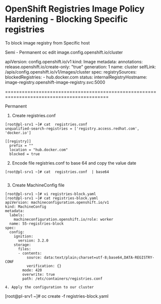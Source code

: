 # OpenShift Registries Image Policy Hardening - Blocking Specific registries

To block image registry from Specific host

Semi - Permanent 
oc edit image.config.openshift.io/cluster


apiVersion: config.openshift.io/v1
kind: Image
metadata:
  annotations:
    release.openshift.io/create-only: "true"
  generation: 1
  name: cluster
  selfLink: /apis/config.openshift.io/v1/images/cluster
spec:
  registrySources: 
    blockedRegistries: 
    - hub.docker.com
status:
  internalRegistryHostname: image-registry.openshift-image-registry.svc:5000

===========================================================================================

Permanent

1. Create registries.conf 
```
[root@pl-srv1 ~]# cat  registries.conf
unqualified-search-registries = ['registry.access.redhat.com', 'docker.io']

[[registry]]
  prefix = ""
  location = "hub.docker.com"
  blocked = true

```

2. Encode file registries.conf to base 64 and copy the value date

```
[root@pl-srv1 ~]# cat  registries.conf  | base64


```

3. Create MachineConfig file 
```
[root@pl-srv1 ~]# vi registries-block.yaml
[root@pl-srv1 ~]# cat registries-block.yaml
apiVersion: machineconfiguration.openshift.io/v1
kind: MachineConfig
metadata:
  labels:
    machineconfiguration.openshift.io/role: worker
  name: 55-registries-block
spec:
  config:
    ignition:
      version: 3.2.0
    storage:
      files:
      - contents:
          source: data:text/plain;charset=utf-8;base64,DATA-REGISTRY-CONF
          verification: {}
        mode: 420
        overwrite: true
        path: /etc/containers/registries.conf

4. Apply the configuration to our cluster
```
[root@pl-srv1 ~]# oc create -f  registries-block.yaml

```